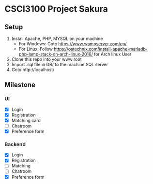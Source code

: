 # CSCI3100 Project Sakura

## Setup
1. Install Apache, PHP, MYSQL on your machine
    * For Windows: Goto https://www.wampserver.com/en/
    * For Linux: Follow https://ostechnix.com/install-apache-mariadb-php-lamp-stack-on-arch-linux-2016/ for Arch linux User
2. Clone this repo into your www root
3. Import .sql file in DB/ to the machine SQL server
4. Goto http://localhost/


## Milestone

### UI
- [x] Login
- [x] Registration
- [x] Matching card
- [ ] Chatroom
- [x] Preference form

### Backend
- [x] Login
- [x] Registration
- [ ] Matching
- [ ] Chatroom
- [x] Preference form
